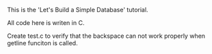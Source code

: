 This is the 'Let's Build a Simple Database' tutorial.

All code here is writen in C.

Create test.c to verify that the backspace can not work properly when getline funciton is called.

